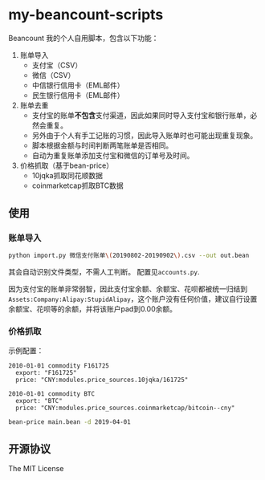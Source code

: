 my-beancount-scripts
=====================

Beancount 我的个人自用脚本，包含以下功能：

1. 账单导入
   - 支付宝（CSV）
   - 微信（CSV）
   - 中信银行信用卡（EML邮件）
   - 民生银行信用卡（EML邮件）
2. 账单去重
   - 支付宝的账单**不包含**支付渠道，因此如果同时导入支付宝和银行账单，必然会重复。
   - 另外由于个人有手工记账的习惯，因此导入账单时也可能出现重复现象。
   - 脚本根据金额与时间判断两笔账单是否相同。
   - 自动为重复账单添加支付宝和微信的订单号及时间。
3. 价格抓取（基于bean-price）
   - 10jqka抓取同花顺数据
   - coinmarketcap抓取BTC数据

## 使用

### 账单导入

```bash
python import.py 微信支付账单\(20190802-20190902\).csv --out out.bean
```
其会自动识别文件类型，不需人工判断。
配置见``accounts.py``.

因为支付宝的账单非常弱智，因此支付宝余额、余额宝、花呗都被统一归结到``Assets:Company:Alipay:StupidAlipay``，这个账户没有任何价值，建议自行设置余额宝、花呗等的余额，并将该账户pad到0.00余额。

### 价格抓取

示例配置：

```beancount
2010-01-01 commodity F161725
  export: "F161725"
  price: "CNY:modules.price_sources.10jqka/161725"

2010-01-01 commodity BTC
  export: "BTC"
  price: "CNY:modules.price_sources.coinmarketcap/bitcoin--cny"
```

```bash
bean-price main.bean -d 2019-04-01
```

## 开源协议

The MIT License